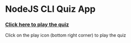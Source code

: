 # NodeJS CLI Quiz App

### <a href="https://repl.it/@xmonish/End-Game?embed=1&output=1#index.js" target="_blank" >Click here to play the quiz</a> 

Click on the play icon (bottom right corner) to play the quiz
